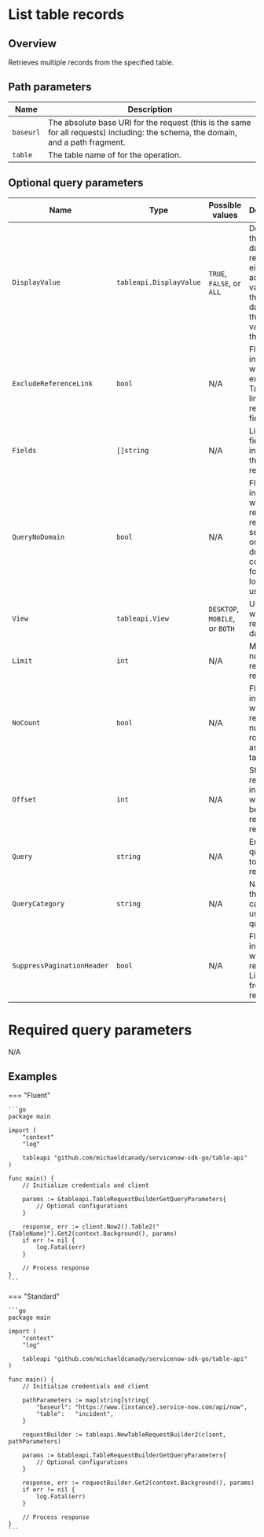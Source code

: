 # List table records

## Overview

Retrieves multiple records from the specified table.

## Path parameters

| Name      | Description                                                                                                                       |
|-----------|-----------------------------------------------------------------------------------------------------------------------------------|
| `baseurl` | The absolute base URI for the request (this is the same for all requests) including: the schema, the domain, and a path fragment. |
| `table`   | The table name of for the operation.                                                                                              |

## Optional query parameters

| Name                       | Type                    | Possible values                | Description                                                                                                           |
|----------------------------|-------------------------|--------------------------------|-----------------------------------------------------------------------------------------------------------------------|
| `DisplayValue`             | `tableapi.DisplayValue` | `TRUE`, `FALSE`, or `ALL`      | Determines the type of data returned, either the actual values from the database or the display values of the fields. |
| `ExcludeReferenceLink`     | `bool`                  | N/A                            | Flag that indicates whether to exclude Table API links for reference fields.                                          |
| `Fields`                   | `[]string `             | N/A                            | List of fields to include in the response.                                                                            |
| `QueryNoDomain`            | `bool`                  | N/A                            | Flag that indicates whether to restrict the record search to only the domains configured for the logged in user.      |
| `View`                     | `tableapi.View`         | `DESKTOP`, `MOBILE`, or `BOTH` | UI view for which to render the data.                                                                                 |
| `Limit`                    | `int`                   | N/A                            | Maximum number of records to return.                                                                                  |
| `NoCount`                  | `bool`                  | N/A                            | Flag that indicates whether to return the number of rows in the associated table.                                     |
| `Offset`                   | `int`                   | N/A                            | Starting record index for which to begin retrieving records.                                                          |
| `Query`                    | `string`                | N/A                            | Encoded query used to filter the result set.                                                                          |
| `QueryCategory`            | `string`                | N/A                            | Name of the category to use for queries.                                                                              |
| `SuppressPaginationHeader` | `bool`                  | N/A                            | Flag that indicates whether to remove the Link header from the response.                                              |

# Required query parameters

N/A

## Examples

=== "Fluent"

    ```go
    package main

    import (
        "context"
        "log"

        tableapi "github.com/michaeldcanady/servicenow-sdk-go/table-api"
    )

    func main() {
        // Initialize credentials and client

        params := &tableapi.TableRequestBuilderGetQueryParameters{
            // Optional configurations
        }

        response, err := client.Now2().Table2("{TableName}").Get2(context.Background(), params)
        if err != nil {
            log.Fatal(err)
        }

        // Process response
    }
    ```

=== "Standard"

    ```go
    package main

    import (
        "context"
        "log"

        tableapi "github.com/michaeldcanady/servicenow-sdk-go/table-api"
    )

    func main() {
        // Initialize credentials and client

        pathParameters := map[string]string{
            "baseurl": "https://www.{instance}.service-now.com/api/now",
            "table":   "incident",
        }

        requestBuilder := tableapi.NewTableRequestBuilder2(client, pathParameters)

        params := &tableapi.TableRequestBuilderGetQueryParameters{
            // Optional configurations
        }

        response, err := requestBuilder.Get2(context.Background(), params)
        if err != nil {
            log.Fatal(err)
        }

        // Process response
    }
    ```

